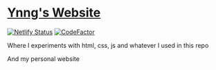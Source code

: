 [Ynng's Website](https://ynng.ca)
======
[![Netlify Status](https://api.netlify.com/api/v1/badges/344d4a86-9abc-4eaa-a7e7-d4f0878328e2/deploy-status)](https://app.netlify.com/sites/ynng/deploys)
[![CodeFactor](https://www.codefactor.io/repository/github/ynng/ynng.github.io/badge)](https://www.codefactor.io/repository/github/ynng/ynng.github.io)

Where I experiments with html, css, js and whatever I used in this repo

And my personal website
